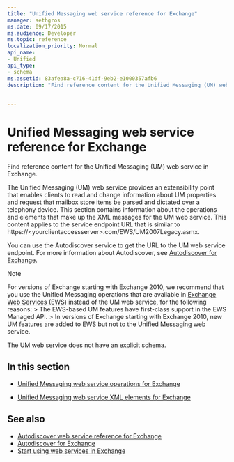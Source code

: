 ```yaml
---
title: "Unified Messaging web service reference for Exchange"
manager: sethgros
ms.date: 09/17/2015
ms.audience: Developer
ms.topic: reference
localization_priority: Normal
api_name:
- Unified
api_type:
- schema
ms.assetid: 83afea8a-c716-41df-9eb2-e1000357afb6
description: "Find reference content for the Unified Messaging (UM) web service in Exchange."
 
 
---
```


# Unified Messaging web service reference for Exchange

Find reference content for the Unified Messaging (UM) web service in Exchange.
  
The Unified Messaging (UM) web service provides an extensibility point that enables clients to read and change information about UM properties and request that mailbox store items be parsed and dictated over a telephony device. This section contains information about the operations and elements that make up the XML messages for the UM web service. This content applies to the service endpoint URL that is similar to https://\<yourclientaccessserver\>.com/EWS/UM2007Legacy.asmx. 
  
You can use the Autodiscover service to get the URL to the UM web service endpoint. For more information about Autodiscover, see [Autodiscover for Exchange](../exchange-web-services/autodiscover-for-exchange.md).
  
> [!NOTE]
>  For versions of Exchange starting with Exchange 2010, we recommend that you use the Unified Messaging operations that are available in [Exchange Web Services (EWS)](http://msdn.microsoft.com/library/60285497-0c4e-4e51-84e1-34dd6d89a5d8%28Office.15%29.aspx) instead of the UM web service, for the following reasons: >  The EWS-based UM features have first-class support in the EWS Managed API. >  In versions of Exchange starting with Exchange 2010, new UM features are added to EWS but not to the Unified Messaging web service. 
  
The UM web service does not have an explicit schema.
  
## In this section
<a name="bk_InThisSection"> </a>

- [Unified Messaging web service operations for Exchange](unified-messaging-web-service-operations-for-exchange.md)
    
- [Unified Messaging web service XML elements for Exchange](unified-messaging-web-service-xml-elements-for-exchange.md)
    
## See also

- [Autodiscover web service reference for Exchange](autodiscover-web-service-reference-for-exchange.md)
- [Autodiscover for Exchange](../exchange-web-services/autodiscover-for-exchange.md)
- [Start using web services in Exchange](../exchange-web-services/start-using-web-services-in-exchange.md)
    

